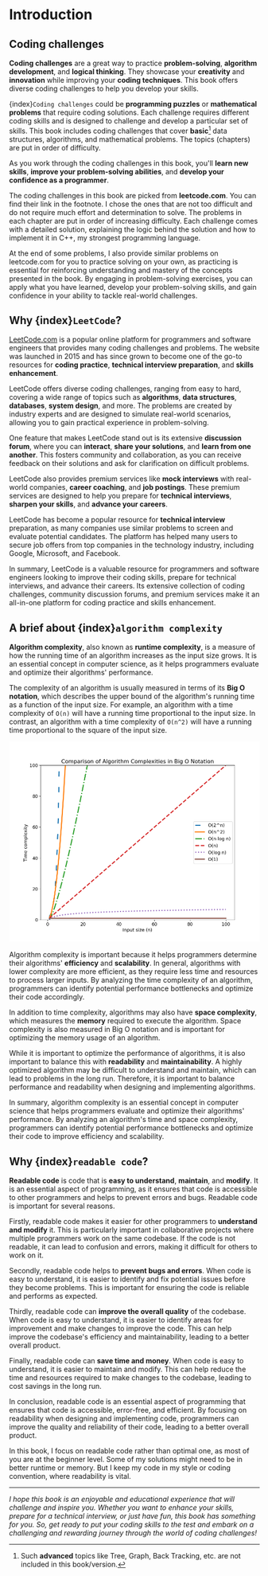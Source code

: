 # Introduction

## Coding challenges

**Coding challenges** are a great way to practice **problem-solving**, **algorithm development**, and **logical thinking**. They showcase your **creativity** and **innovation** while improving your **coding techniques**. This book offers diverse coding challenges to help you develop your skills.

{index}`Coding challenges` could be **programming puzzles** or **mathematical problems** that require coding solutions. Each challenge requires different coding skills and is designed to challenge and develop a particular set of skills. This book includes coding challenges that cover **basic**[^basic] data structures, algorithms, and mathematical problems. The topics (chapters) are put in order of difficulty. 

[^basic]: Such **advanced** topics like Tree, Graph, Back Tracking, etc. are not included in this book/version. 

As you work through the coding challenges in this book, you'll **learn new skills**, **improve your problem-solving abilities**, and **develop your confidence as a programmer**. 

The coding challenges in this book are picked from **leetcode.com**. You can find their link in the footnote. I chose the ones that are not too difficult and do not require much effort and determination to solve. The problems in each chapter are put in order of increasing difficulty. Each challenge comes with a detailed solution, explaining the logic behind the solution and how to implement it in C++, my strongest programming language.

At the end of some problems, I also provide similar problems on leetcode.com for you to practice solving on your own, as practicing is essential for reinforcing understanding and mastery of the concepts presented in the book. By engaging in problem-solving exercises, you can apply what you have learned, develop your problem-solving skills, and gain confidence in your ability to tackle real-world challenges.

## Why {index}`LeetCode`?

[LeetCode.com](https://leetcode.com) is a popular online platform for programmers and software engineers that provides many coding challenges and problems. The website was launched in 2015 and has since grown to become one of the go-to resources for **coding practice**, **technical interview preparation**, and **skills enhancement**.

LeetCode offers diverse coding challenges, ranging from easy to hard, covering a wide range of topics such as **algorithms**, **data structures**, **databases**, **system design**, and more. The problems are created by industry experts and are designed to simulate real-world scenarios, allowing you to gain practical experience in problem-solving.

One feature that makes LeetCode stand out is its extensive **discussion forum**, where you can **interact**, **share your solutions**, and **learn from one another**. This fosters community and collaboration, as you can receive feedback on their solutions and ask for clarification on difficult problems.

LeetCode also provides premium services like **mock interviews** with real-world companies, **career coaching**, and **job postings**. These premium services are designed to help you prepare for **technical interviews**, **sharpen your skills**, and **advance your careers**.

LeetCode has become a popular resource for **technical interview** preparation, as many companies use similar problems to screen and evaluate potential candidates. The platform has helped many users to secure job offers from top companies in the technology industry, including Google, Microsoft, and Facebook.

In summary, LeetCode is a valuable resource for programmers and software engineers looking to improve their coding skills, prepare for technical interviews, and advance their careers. Its extensive collection of coding challenges, community discussion forums, and premium services make it an all-in-one platform for coding practice and skills enhancement.

## A brief about {index}`algorithm complexity`

**Algorithm complexity**, also known as **runtime complexity**, is a measure of how the running time of an algorithm increases as the input size grows. It is an essential concept in computer science, as it helps programmers evaluate and optimize their algorithms' performance.

The complexity of an algorithm is usually measured in terms of its **Big O notation**, which describes the upper bound of the algorithm's running time as a function of the input size. For example, an algorithm with a time complexity of `O(n)` will have a running time proportional to the input size. In contrast, an algorithm with a time complexity of `O(n^2)` will have a running time proportional to the square of the input size.

![Comparison of Algorithm Complexities in Big O Notation](./img/complexity_graph.png)


Algorithm complexity is important because it helps programmers determine their algorithms' **efficiency** and **scalability**. In general, algorithms with lower complexity are more efficient, as they require less time and resources to process larger inputs. By analyzing the time complexity of an algorithm, programmers can identify potential performance bottlenecks and optimize their code accordingly.

In addition to time complexity, algorithms may also have **space complexity**, which measures the **memory** required to execute the algorithm. Space complexity is also measured in Big O notation and is important for optimizing the memory usage of an algorithm.

While it is important to optimize the performance of algorithms, it is also important to balance this with **readability** and **maintainability**. A highly optimized algorithm may be difficult to understand and maintain, which can lead to problems in the long run. Therefore, it is important to balance performance and readability when designing and implementing algorithms.

In summary, algorithm complexity is an essential concept in computer science that helps programmers evaluate and optimize their algorithms' performance. By analyzing an algorithm's time and space complexity, programmers can identify potential performance bottlenecks and optimize their code to improve efficiency and scalability.


## Why {index}`readable code`?

**Readable code** is code that is **easy to understand**, **maintain**, and **modify**. It is an essential aspect of programming, as it ensures that code is accessible to other programmers and helps to prevent errors and bugs. Readable code is important for several reasons.

Firstly, readable code makes it easier for other programmers to **understand and modify** it. This is particularly important in collaborative projects where multiple programmers work on the same codebase. If the code is not readable, it can lead to confusion and errors, making it difficult for others to work on it.

Secondly, readable code helps to **prevent bugs and errors**. When code is easy to understand, it is easier to identify and fix potential issues before they become problems. This is important for ensuring the code is reliable and performs as expected.

Thirdly, readable code can **improve the overall quality** of the codebase. When code is easy to understand, it is easier to identify areas for improvement and make changes to improve the code. This can help improve the codebase's efficiency and maintainability, leading to a better overall product.

Finally, readable code can **save time and money**. When code is easy to understand, it is easier to maintain and modify. This can help reduce the time and resources required to make changes to the codebase, leading to cost savings in the long run.

In conclusion, readable code is an essential aspect of programming that ensures that code is accessible, error-free, and efficient. By focusing on readability when designing and implementing code, programmers can improve the quality and reliability of their code, leading to a better overall product.

In this book, I focus on readable code rather than optimal one, as most of you are at the beginner level. Some of my solutions might need to be in better runtime or memory. But I keep my code in my style or coding convention, where readability is vital.

---


*I hope this book is an enjoyable and educational experience that will challenge and inspire you. Whether you want to enhance your skills, prepare for a technical interview, or just have fun, this book has something for you. So, get ready to put your coding skills to the test and embark on a challenging and rewarding journey through the world of coding challenges!*
